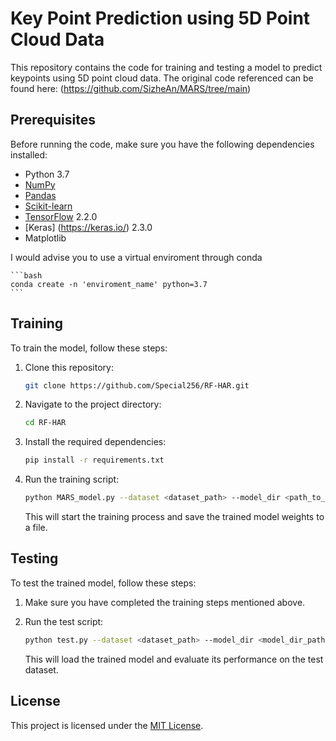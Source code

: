 # Key Point Prediction using 5D Point Cloud Data

This repository contains the code for training and testing a model to predict keypoints using 5D point cloud data. 
The original code referenced can be found here: (https://github.com/SizheAn/MARS/tree/main)

## Prerequisites

Before running the code, make sure you have the following dependencies installed:

- Python 3.7
- [NumPy](https://numpy.org/)
- [Pandas](https://pandas.pydata.org/)
- [Scikit-learn](https://scikit-learn.org/)
- [TensorFlow](https://www.tensorflow.org/) 2.2.0
- [Keras] (https://keras.io/) 2.3.0
- Matplotlib

I would advise you to use a virtual enviroment through conda

    ```bash
    conda create -n 'enviroment_name' python=3.7
    ```
## Training

To train the model, follow these steps:

1. Clone this repository:

    ```bash
    git clone https://github.com/Special256/RF-HAR.git
    ```

2. Navigate to the project directory:

    ```bash
    cd RF-HAR
    ```

3. Install the required dependencies:

    ```bash
    pip install -r requirements.txt
    ```

4. Run the training script:

    ```bash
    python MARS_model.py --dataset <dataset_path> --model_dir <path_to_save_the_model> --save_path <save_path>
    ```

    This will start the training process and save the trained model weights to a file.

## Testing

To test the trained model, follow these steps:

1. Make sure you have completed the training steps mentioned above.

2. Run the test script:

    ```bash
    python test.py --dataset <dataset_path> --model_dir <model_dir_path> --save_path <save_path>
    ```

    This will load the trained model and evaluate its performance on the test dataset.

## License

This project is licensed under the [MIT License](LICENSE).